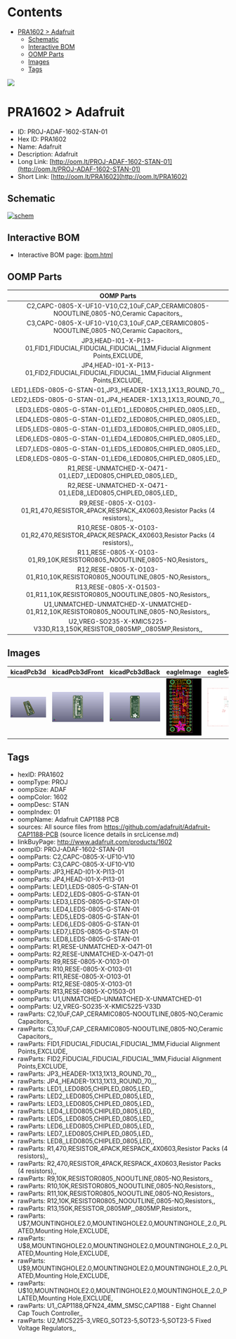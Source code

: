 



Contents
========

* [PRA1602 > Adafruit](#pra1602--adafruit)
	* [Schematic](#schematic)
	* [Interactive BOM](#interactive-bom)
	* [OOMP Parts](#oomp-parts)
	* [Images](#images)
	* [Tags](#tags)
  
![][im]
# PRA1602 > Adafruit

- ID: PROJ-ADAF-1602-STAN-01
- Hex ID: PRA1602
- Name: Adafruit
- Description: Adafruit
- Long Link: [http://oom.lt/PROJ-ADAF-1602-STAN-01](http://oom.lt/PROJ-ADAF-1602-STAN-01)
- Short Link: [http://oom.lt/PRA1602](http://oom.lt/PRA1602)

## Schematic
  
[![schem](eagleSchemImage.png)](eagleSchemImage.png)
## Interactive BOM

- Interactive BOM page: [ibom.html](https://htmlpreview.github.io/?https://github.com/oomlout/oomlout_OOMP_projects/blob/main/PROJ-ADAF-1602-STAN-01/kicad/bom/ibom.html)

## OOMP Parts
  

|OOMP Parts|
| :---: |
|C2,CAPC-0805-X-UF10-V10,C2,10uF,CAP_CERAMIC0805-NOOUTLINE,0805-NO,Ceramic Capacitors,,|
|C3,CAPC-0805-X-UF10-V10,C3,10uF,CAP_CERAMIC0805-NOOUTLINE,0805-NO,Ceramic Capacitors,,|
|JP3,HEAD-I01-X-PI13-01,FID1,FIDUCIAL,FIDUCIAL,FIDUCIAL_1MM,Fiducial Alignment Points,EXCLUDE,|
|JP4,HEAD-I01-X-PI13-01,FID2,FIDUCIAL,FIDUCIAL,FIDUCIAL_1MM,Fiducial Alignment Points,EXCLUDE,|
|LED1,LEDS-0805-G-STAN-01,JP3,,HEADER-1X13,1X13_ROUND_70,,,|
|LED2,LEDS-0805-G-STAN-01,JP4,,HEADER-1X13,1X13_ROUND_70,,,|
|LED3,LEDS-0805-G-STAN-01,LED1,,LED0805,CHIPLED_0805,LED,,|
|LED4,LEDS-0805-G-STAN-01,LED2,,LED0805,CHIPLED_0805,LED,,|
|LED5,LEDS-0805-G-STAN-01,LED3,,LED0805,CHIPLED_0805,LED,,|
|LED6,LEDS-0805-G-STAN-01,LED4,,LED0805,CHIPLED_0805,LED,,|
|LED7,LEDS-0805-G-STAN-01,LED5,,LED0805,CHIPLED_0805,LED,,|
|LED8,LEDS-0805-G-STAN-01,LED6,,LED0805,CHIPLED_0805,LED,,|
|R1,RESE-UNMATCHED-X-O471-01,LED7,,LED0805,CHIPLED_0805,LED,,|
|R2,RESE-UNMATCHED-X-O471-01,LED8,,LED0805,CHIPLED_0805,LED,,|
|R9,RESE-0805-X-O103-01,R1,470,RESISTOR_4PACK,RESPACK_4X0603,Resistor Packs (4 resistors),,|
|R10,RESE-0805-X-O103-01,R2,470,RESISTOR_4PACK,RESPACK_4X0603,Resistor Packs (4 resistors),,|
|R11,RESE-0805-X-O103-01,R9,10K,RESISTOR0805_NOOUTLINE,0805-NO,Resistors,,|
|R12,RESE-0805-X-O103-01,R10,10K,RESISTOR0805_NOOUTLINE,0805-NO,Resistors,,|
|R13,RESE-0805-X-O1503-01,R11,10K,RESISTOR0805_NOOUTLINE,0805-NO,Resistors,,|
|U1,UNMATCHED-UNMATCHED-X-UNMATCHED-01,R12,10K,RESISTOR0805_NOOUTLINE,0805-NO,Resistors,,|
|U2,VREG-SO235-X-KMIC5225-V33D,R13,150K,RESISTOR_0805MP,_0805MP,Resistors,,|

## Images
  
  

|kicadPcb3d|kicadPcb3dFront|kicadPcb3dBack|eagleImage|eagleSchemImage|
| :---: | :---: | :---: | :---: | :---: |
|[![kicadPcb3d](kicadPcb3d_140.png)](kicadPcb3d.png)|[![kicadPcb3dFront](kicadPcb3dFront_140.png)](kicadPcb3dFront.png)|[![kicadPcb3dBack](kicadPcb3dBack_140.png)](kicadPcb3dBack.png)|[![eagleImage](eagleImage_140.png)](eagleImage.png)|[![eagleSchemImage](eagleSchemImage_140.png)](eagleSchemImage.png)|

## Tags

- hexID: PRA1602
- oompType: PROJ
- oompSize: ADAF
- oompColor: 1602
- oompDesc: STAN
- oompIndex: 01
- oompName: Adafruit CAP1188 PCB
- sources: All source files from https://github.com/adafruit/Adafruit-CAP1188-PCB (source licence details in srcLicense.md)
- linkBuyPage: http://www.adafruit.com/products/1602
- oompID: PROJ-ADAF-1602-STAN-01
- oompParts: C2,CAPC-0805-X-UF10-V10
- oompParts: C3,CAPC-0805-X-UF10-V10
- oompParts: JP3,HEAD-I01-X-PI13-01
- oompParts: JP4,HEAD-I01-X-PI13-01
- oompParts: LED1,LEDS-0805-G-STAN-01
- oompParts: LED2,LEDS-0805-G-STAN-01
- oompParts: LED3,LEDS-0805-G-STAN-01
- oompParts: LED4,LEDS-0805-G-STAN-01
- oompParts: LED5,LEDS-0805-G-STAN-01
- oompParts: LED6,LEDS-0805-G-STAN-01
- oompParts: LED7,LEDS-0805-G-STAN-01
- oompParts: LED8,LEDS-0805-G-STAN-01
- oompParts: R1,RESE-UNMATCHED-X-O471-01
- oompParts: R2,RESE-UNMATCHED-X-O471-01
- oompParts: R9,RESE-0805-X-O103-01
- oompParts: R10,RESE-0805-X-O103-01
- oompParts: R11,RESE-0805-X-O103-01
- oompParts: R12,RESE-0805-X-O103-01
- oompParts: R13,RESE-0805-X-O1503-01
- oompParts: U1,UNMATCHED-UNMATCHED-X-UNMATCHED-01
- oompParts: U2,VREG-SO235-X-KMIC5225-V33D
- rawParts: C2,10uF,CAP_CERAMIC0805-NOOUTLINE,0805-NO,Ceramic Capacitors,,
- rawParts: C3,10uF,CAP_CERAMIC0805-NOOUTLINE,0805-NO,Ceramic Capacitors,,
- rawParts: FID1,FIDUCIAL,FIDUCIAL,FIDUCIAL_1MM,Fiducial Alignment Points,EXCLUDE,
- rawParts: FID2,FIDUCIAL,FIDUCIAL,FIDUCIAL_1MM,Fiducial Alignment Points,EXCLUDE,
- rawParts: JP3,,HEADER-1X13,1X13_ROUND_70,,,
- rawParts: JP4,,HEADER-1X13,1X13_ROUND_70,,,
- rawParts: LED1,,LED0805,CHIPLED_0805,LED,,
- rawParts: LED2,,LED0805,CHIPLED_0805,LED,,
- rawParts: LED3,,LED0805,CHIPLED_0805,LED,,
- rawParts: LED4,,LED0805,CHIPLED_0805,LED,,
- rawParts: LED5,,LED0805,CHIPLED_0805,LED,,
- rawParts: LED6,,LED0805,CHIPLED_0805,LED,,
- rawParts: LED7,,LED0805,CHIPLED_0805,LED,,
- rawParts: LED8,,LED0805,CHIPLED_0805,LED,,
- rawParts: R1,470,RESISTOR_4PACK,RESPACK_4X0603,Resistor Packs (4 resistors),,
- rawParts: R2,470,RESISTOR_4PACK,RESPACK_4X0603,Resistor Packs (4 resistors),,
- rawParts: R9,10K,RESISTOR0805_NOOUTLINE,0805-NO,Resistors,,
- rawParts: R10,10K,RESISTOR0805_NOOUTLINE,0805-NO,Resistors,,
- rawParts: R11,10K,RESISTOR0805_NOOUTLINE,0805-NO,Resistors,,
- rawParts: R12,10K,RESISTOR0805_NOOUTLINE,0805-NO,Resistors,,
- rawParts: R13,150K,RESISTOR_0805MP,_0805MP,Resistors,,
- rawParts: U$7,MOUNTINGHOLE2.0,MOUNTINGHOLE2.0,MOUNTINGHOLE_2.0_PLATED,Mounting Hole,EXCLUDE,
- rawParts: U$8,MOUNTINGHOLE2.0,MOUNTINGHOLE2.0,MOUNTINGHOLE_2.0_PLATED,Mounting Hole,EXCLUDE,
- rawParts: U$9,MOUNTINGHOLE2.0,MOUNTINGHOLE2.0,MOUNTINGHOLE_2.0_PLATED,Mounting Hole,EXCLUDE,
- rawParts: U$10,MOUNTINGHOLE2.0,MOUNTINGHOLE2.0,MOUNTINGHOLE_2.0_PLATED,Mounting Hole,EXCLUDE,
- rawParts: U1,,CAP1188,QFN24_4MM_SMSC,CAP1188 - Eight Channel Cap Touch Controller,,
- rawParts: U2,MIC5225-3,VREG_SOT23-5,SOT23-5,SOT23-5 Fixed Voltage Regulators,,



[im]: kicadPcb3d_450.png
